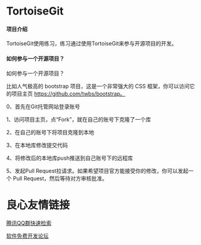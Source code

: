 # TortoiseGit

#### 项目介绍
TortoiseGit使用练习，练习通过使用TortoiseGit来参与开源项目的开发。

#### 如何参与一个开源项目？


如何参与一个开源项目？


比如人气极高的 bootstrap 项目，这是一个非常强大的 CSS 框架，你可以访问它的项目主页 https://github.com/twbs/bootstrap。



0、首先在Git托管网站登录账号



1、访问项目主页，点“Fork”，就在自己的账号下克隆了一个库



2、在自己的账号下将项目克隆到本地



3、在本地库修改提交代码



4、将修改后的本地库push推送到自己账号下的远程库



5、发起Pull Request拉请求。如果希望项目官方能接受你的修改，你可以发起一个 Pull Request，然后等待对方审核批准。




 # 良心友情链接

[腾讯QQ群快速检索](http://u.720life.cn/s/8cf73f7c)

[软件免费开发论坛](http://u.720life.cn/s/bbb01dc0)